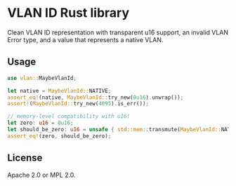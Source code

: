 # VLAN ID Rust library
Clean VLAN ID representation with transparent u16 support, an invalid VLAN Error type, and a value that represents a native VLAN.

## Usage
```rust
use vlan::MaybeVlanId;

let native = MaybeVlanId::NATIVE;
assert_eq!(native, MaybeVlanId::try_new(0u16).unwrap());
assert!(MaybeVlanId::try_new(4095).is_err());

// memory-level compatibility with u16!
let zero: u16 = 0u16;
let should_be_zero: u16 = unsafe { std::mem::transmute(MaybeVlanId::NATIVE) };
assert_eq!(zero, should_be_zero);
```

## License
Apache 2.0 or MPL 2.0.
